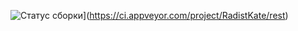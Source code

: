 ![Статус сборки](https://ci.appveyor.com/api/projects/status/8vjfns1gnwh47i3s?svg=true)](https://ci.appveyor.com/project/RadistKate/rest)
